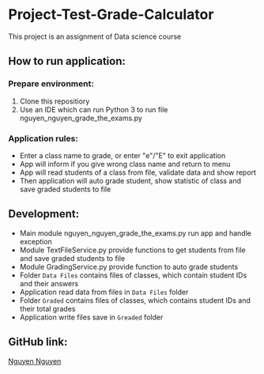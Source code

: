 # Project-Test-Grade-Calculator
This project is an assignment of Data science course

## How to run application:

### Prepare environment:

1. Clone this repositiory
2. Use an IDE which can run Python 3 to run file nguyen_nguyen_grade_the_exams.py

### Application rules:

* Enter a class name to grade, or enter "e"/"E" to exit application
* App will inform if you give wrong class name and return to menu
* App will read students of a class from file, validate data and show report
* Then application will auto grade student, show statistic of class and save graded students to file

## Development:

* Main module nguyen_nguyen_grade_the_exams.py run app and handle exception
* Module TextFileService.py provide functions to get students from file and save graded students to file
* Module GradingService.py provide function to auto grade students
* Folder `Data Files` contains files of classes, which contain student IDs and their answers
* Application read data from files in `Data Files` folder
* Folder `Graded` contains files of classes, which contains student IDs and their total grades
* Application write files save in `Greaded` folder

## GitHub link:
[Nguyen Nguyen](https://github.com/nguyennguyen0110/Project-Test-Grade-Calculator)
